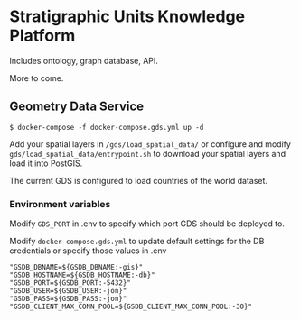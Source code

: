 # Stratigraphic Units Knowledge Platform

Includes ontology, graph database, API.

More to come.

## Geometry Data Service

```
$ docker-compose -f docker-compose.gds.yml up -d
```

Add your spatial layers in `/gds/load_spatial_data/` or 
configure and modify `gds/load_spatial_data/entrypoint.sh`
to download your spatial layers and load it into PostGIS.

The current GDS is configured to load countries of the world dataset.

### Environment variables

Modify `GDS_PORT` in .env to specify which port GDS should be deployed to.

Modify `docker-compose.gds.yml` to update default settings for the DB credentials
or specify those values in .env
```
"GSDB_DBNAME=${GSDB_DBNAME:-gis}"
"GSDB_HOSTNAME=${GSDB_HOSTNAME:-db}"
"GSDB_PORT=${GSDB_PORT:-5432}"
"GSDB_USER=${GSDB_USER:-jon}"
"GSDB_PASS=${GSDB_PASS:-jon}"
"GSDB_CLIENT_MAX_CONN_POOL=${GSDB_CLIENT_MAX_CONN_POOL:-30}"
```


